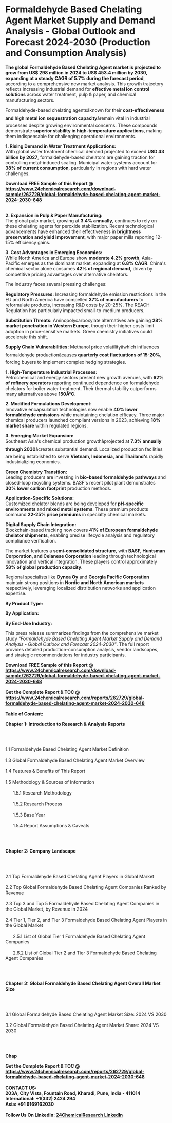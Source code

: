 <h1>Formaldehyde Based Chelating Agent Market Supply and Demand Analysis - Global Outlook and Forecast 2024-2030 (Production and Consumption Analysis)</h1><p><strong>The global Formaldehyde Based Chelating Agent market is projected to grow from US$ 298 million in 2024 to US$ 453.4 million by 2030, expanding at a steady CAGR of 5.7% during the forecast period</strong>, according to a comprehensive new market analysis. This growth trajectory reflects increasing industrial demand for <strong>effective metal ion control solutions</strong> across water treatment, pulp &amp; paper, and chemical manufacturing sectors.</p><p>Formaldehyde-based chelating agentsâknown for their <strong>cost-effectiveness and high metal ion sequestration capacity</strong>âremain vital in industrial processes despite growing environmental concerns. These compounds demonstrate <strong>superior stability in high-temperature applications</strong>, making them indispensable for challenging operational environments.</p><p><strong>1. Rising Demand in Water Treatment Applications:</strong><br>
With global water treatment chemical demand projected to exceed <strong>USD 43 billion by 2027</strong>, formaldehyde-based chelators are gaining traction for controlling metal-induced scaling. Municipal water systems account for <strong>38% of current consumption</strong>, particularly in regions with hard water challenges.</p><div><b>Download FREE Sample of this Report @ 
            <a href="https://www.24chemicalresearch.com/download-sample/262729/global-formaldehyde-based-chelating-agent-market-2024-2030-648">
            https://www.24chemicalresearch.com/download-sample/262729/global-formaldehyde-based-chelating-agent-market-2024-2030-648</a></b></div><br><p><strong>2. Expansion in Pulp &amp; Paper Manufacturing:</strong><br>
The global pulp market, growing at <strong>3.4% annually</strong>, continues to rely on these chelating agents for peroxide stabilization. Recent technological advancements have enhanced their effectiveness in <strong>brightness preservation and yield improvement</strong>, with major paper mills reporting 12-15% efficiency gains.</p><p><strong>3. Cost Advantages in Emerging Economies:</strong><br>
While North America and Europe show <strong>moderate 4.2% growth</strong>, Asia-Pacific emerges as the dominant market, expanding at <strong>6.8% CAGR</strong>. China's chemical sector alone consumes <strong>42% of regional demand</strong>, driven by competitive pricing advantages over alternative chelators.</p><p>The industry faces several pressing challenges:</p><p><strong>Regulatory Pressures:</strong> Increasing formaldehyde emission restrictions in the EU and North America have compelled <strong>37% of manufacturers</strong> to reformulate products, increasing R&amp;D costs by 20-25%. The REACH Regulation has particularly impacted small-to-medium producers.</p><p><strong>Substitution Threats:</strong> Aminopolycarboxylate alternatives are gaining <strong>28% market penetration in Western Europe</strong>, though their higher costs limit adoption in price-sensitive markets. Green chemistry initiatives could accelerate this shift.</p><p><strong>Supply Chain Vulnerabilities:</strong> Methanol price volatilityâwhich influences formaldehyde productionâcauses <strong>quarterly cost fluctuations of 15-20%</strong>, forcing buyers to implement complex hedging strategies.</p><p><strong>1. High-Temperature Industrial Processes:</strong><br>
Petrochemical and energy sectors present new growth avenues, with <strong>62% of refinery operators</strong> reporting continued dependence on formaldehyde chelators for boiler water treatment. Their thermal stability outperforms many alternatives above <strong>150Â°C</strong>.</p><p><strong>2. Modified Formulations Development:</strong><br>
Innovative encapsulation technologies now enable <strong>40% lower formaldehyde emissions</strong> while maintaining chelation efficacy. Three major chemical producers launched compliant versions in 2023, achieving <strong>18% market share</strong> within regulated regions.</p><p><strong>3. Emerging Market Expansion:</strong><br>
Southeast Asia's chemical production growthâprojected at <strong>7.3% annually through 2030</strong>âcreates substantial demand. Localized production facilities are being established to serve <strong>Vietnam, Indonesia, and Thailand's</strong> rapidly industrializing economies.</p><p><strong>Green Chemistry Transition:</strong><br>
	Leading producers are investing in <strong>bio-based formaldehyde pathways</strong> and closed-loop recycling systems. BASF's recent pilot plant demonstrates <strong>30% lower carbon footprint</strong> production methods.</p><p><strong>Application-Specific Solutions:</strong><br>
	Customized chelator blends are being developed for <strong>pH-specific environments</strong> and <strong>mixed metal systems</strong>. These premium products command <strong>22-25% price premiums</strong> in specialty chemical markets.</p><p><strong>Digital Supply Chain Integration:</strong><br>
	Blockchain-based tracking now covers <strong>41% of European formaldehyde chelator shipments</strong>, enabling precise lifecycle analysis and regulatory compliance verification.</p><p>The market features a <strong>semi-consolidated structure</strong>, with <strong>BASF, Huntsman Corporation, and Celanese Corporation</strong> leading through technological innovation and vertical integration. These players control approximately <strong>58% of global production capacity</strong>.</p><p>Regional specialists like <strong>Dynea Oy</strong> and <strong>Georgia Pacific Corporation</strong> maintain strong positions in <strong>Nordic and North American markets</strong> respectively, leveraging localized distribution networks and application expertise.</p><p><strong>By Product Type:</strong></p><p><strong>By Application:</strong></p><p><strong>By End-Use Industry:</strong></p><p>This press release summarizes findings from the comprehensive market study <em>"Formaldehyde Based Chelating Agent Market Supply and Demand Analysis - Global Outlook and Forecast 2024-2030"</em>. The full report provides detailed production-consumption analysis, vendor landscapes, and strategic recommendations for industry participants.</p><div><b>Download FREE Sample of this Report @ 
            <a href="https://www.24chemicalresearch.com/download-sample/262729/global-formaldehyde-based-chelating-agent-market-2024-2030-648">
            https://www.24chemicalresearch.com/download-sample/262729/global-formaldehyde-based-chelating-agent-market-2024-2030-648</a></b></div><br><div><b>Get the Complete Report & TOC @ 
            <a href="https://www.24chemicalresearch.com/reports/262729/global-formaldehyde-based-chelating-agent-market-2024-2030-648">
            https://www.24chemicalresearch.com/reports/262729/global-formaldehyde-based-chelating-agent-market-2024-2030-648</a></b></div><br>
            <b>Table of Content:</b><p><p><strong>Chapter 1: Introduction to Research &amp; Analysis Reports</strong></p><br />
<br />
<p>1.1 Formaldehyde Based Chelating Agent Market Definition<br /><br />
1.3 Global Formaldehyde Based Chelating Agent Market Overview<br /><br />
1.4 Features &amp; Benefits of This Report<br /><br />
1.5 Methodology &amp; Sources of Information<br /><br />
&nbsp;&nbsp;&nbsp;&nbsp;&nbsp; 1.5.1 Research Methodology<br /><br />
&nbsp;&nbsp;&nbsp;&nbsp;&nbsp; 1.5.2 Research Process<br /><br />
&nbsp;&nbsp;&nbsp;&nbsp;&nbsp; 1.5.3 Base Year<br /><br />
&nbsp;&nbsp;&nbsp;&nbsp;&nbsp; 1.5.4 Report Assumptions &amp; Caveats</p><br />
<br />
<p><strong>Chapter 2: Company Landscape</strong></p><br />
<br />
<p>2.1 Top Formaldehyde Based Chelating Agent Players in Global Market<br /><br />
2.2 Top Global Formaldehyde Based Chelating Agent Companies Ranked by Revenue<br /><br />
2.3 Top 3 and Top 5 Formaldehyde Based Chelating Agent Companies in the Global Market, by Revenue in 2024<br /><br />
2.4 Tier 1, Tier 2, and Tier 3 Formaldehyde Based Chelating Agent Players in the Global Market<br /><br />
&nbsp;&nbsp;&nbsp;&nbsp;&nbsp; 2.5.1 List of Global Tier 1 Formaldehyde Based Chelating Agent Companies<br /><br />
&nbsp;&nbsp;&nbsp;&nbsp;&nbsp; 2.6.2 List of Global Tier 2 and Tier 3 Formaldehyde Based Chelating Agent Companies</p><br />
<br />
<p><strong>Chapter 3: Global Formaldehyde Based Chelating Agent Overall Market Size</strong></p><br />
<br />
<p>3.1 Global Formaldehyde Based Chelating Agent Market Size: 2024 VS 2030<br /><br />
3.2 Global Formaldehyde Based Chelating Agent Market Share: 2024 VS 2030</p><br />
<br />
<p><strong>Chap</p><div><b>Get the Complete Report & TOC @ 
            <a href="https://www.24chemicalresearch.com/reports/262729/global-formaldehyde-based-chelating-agent-market-2024-2030-648">
            https://www.24chemicalresearch.com/reports/262729/global-formaldehyde-based-chelating-agent-market-2024-2030-648</a></b></div><br><b>CONTACT US:</b><br>
            203A, City Vista, Fountain Road, Kharadi, Pune, India - 411014<br>
            International: +1(332) 2424 294<br>
            Asia: +91 9169162030 <br><br>
            Follow Us On LinkedIn: <a href="https://www.linkedin.com/company/24chemicalresearch/">24ChemicalResearch LinkedIn</a>